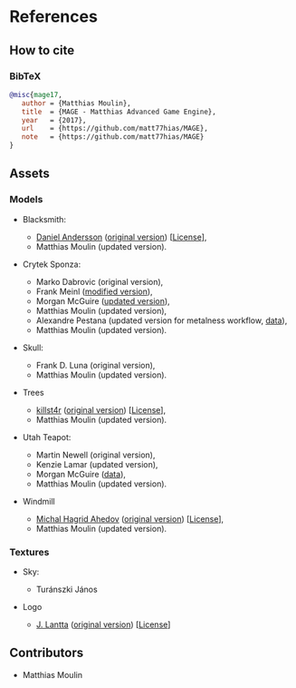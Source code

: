 # References

## How to cite

### BibTeX

```bibtex
@misc{mage17,
   author = {Matthias Moulin},
   title  = {MAGE - Matthias Advanced Game Engine},
   year   = {2017},
   url    = {https://github.com/matt77hias/MAGE},
   note   = {https://github.com/matt77hias/MAGE}
}
```

## Assets

### Models

* Blacksmith:
  * [Daniel Andersson](https://www.blendswap.com/user/Daniel74) ([original version](https://www.blendswap.com/blends/view/75729)) [[License](https://creativecommons.org/publicdomain/zero/1.0/)],
  * Matthias Moulin (updated version). 

* Crytek Sponza:
  * Marko Dabrovic (original version),
  * Frank Meinl ([modified version](http://www.crytek.com/cryengine/cryengine3/downloads)),
  * Morgan McGuire ([updated version](http://graphics.cs.williams.edu/data/meshes.xml)),
  * Matthias Moulin (updated version),
  * Alexandre Pestana (updated version for metalness workflow, [data](http://www.alexandre-pestana.com/pbr-textures-sponza/)),
  * Matthias Moulin (updated version).
  
* Skull:
  * Frank D. Luna (original version),
  * Matthias Moulin (updated version).
  
* Trees
  * [killst4r](https://www.turbosquid.com/Search/Artists/killst4r) ([original version](https://www.turbosquid.com/3d-models/free-obj-mode-tree-pack/506851)) [[License](https://blog.turbosquid.com/royalty-free-license/)],
  * Matthias Moulin (updated version).
  
* Utah Teapot: 
  * Martin Newell (original version),
  * Kenzie Lamar (updated version),
  * Morgan McGuire ([data](http://graphics.cs.williams.edu/data/meshes.xml)),
  * Matthias Moulin (updated version).
  
* Windmill
  * [Michal Hagrid Ahedov](http://ahedov.blogspot.be/) ([original version](https://www.blendswap.com/blends/view/69174)) [[License](https://creativecommons.org/licenses/by-sa/3.0/)],
  * Matthias Moulin (updated version). 
  
### Textures
  
* Sky:
  * Turánszki János
  
* Logo
  * [J. Lantta](https://raakile.deviantart.com/) ([original version](http://www.deviantart.com/art/Black-Mage-356147620))
[[License](https://creativecommons.org/licenses/by-nc-nd/3.0/)]

## Contributors
* Matthias Moulin
